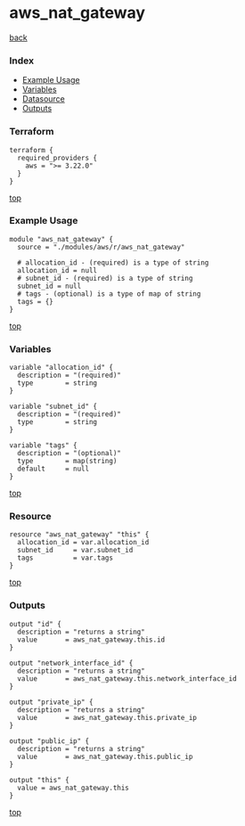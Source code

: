 # aws_nat_gateway

[back](../aws.md)

### Index

- [Example Usage](#example-usage)
- [Variables](#variables)
- [Datasource](#datasource)
- [Outputs](#outputs)

### Terraform

```hcl
terraform {
  required_providers {
    aws = ">= 3.22.0"
  }
}
```

[top](#index)

### Example Usage

```hcl
module "aws_nat_gateway" {
  source = "./modules/aws/r/aws_nat_gateway"

  # allocation_id - (required) is a type of string
  allocation_id = null
  # subnet_id - (required) is a type of string
  subnet_id = null
  # tags - (optional) is a type of map of string
  tags = {}
}
```

[top](#index)

### Variables

```hcl
variable "allocation_id" {
  description = "(required)"
  type        = string
}

variable "subnet_id" {
  description = "(required)"
  type        = string
}

variable "tags" {
  description = "(optional)"
  type        = map(string)
  default     = null
}
```

[top](#index)

### Resource

```hcl
resource "aws_nat_gateway" "this" {
  allocation_id = var.allocation_id
  subnet_id     = var.subnet_id
  tags          = var.tags
}
```

[top](#index)

### Outputs

```hcl
output "id" {
  description = "returns a string"
  value       = aws_nat_gateway.this.id
}

output "network_interface_id" {
  description = "returns a string"
  value       = aws_nat_gateway.this.network_interface_id
}

output "private_ip" {
  description = "returns a string"
  value       = aws_nat_gateway.this.private_ip
}

output "public_ip" {
  description = "returns a string"
  value       = aws_nat_gateway.this.public_ip
}

output "this" {
  value = aws_nat_gateway.this
}
```

[top](#index)